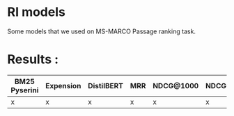 # RI models
Some models that we used on MS-MARCO Passage ranking task.

# Results :

BM25 Pyserini | Expension | DistilBERT | MRR | NDCG@1000 | NDCG@10 | MAP
------------ | ------------- | ------------- | ------------- | ------------- | ------------- | -------------
x | x | x | x | x | x
